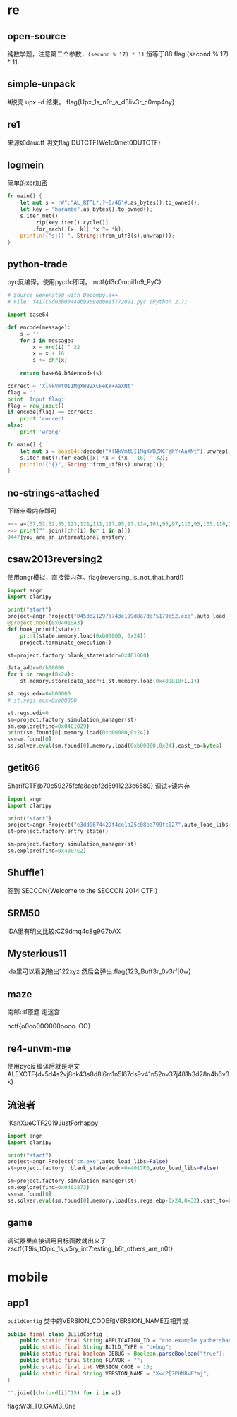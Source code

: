 # re
## open-source
纯数学题，注意第二个参数，`(second % 17) * 11` 恒等于88
flag:(second % 17) * 11

## simple-unpack
#脱壳
upx -d 结束。
flag{Upx_1s_n0t_a_d3liv3r_c0mp4ny}

## re1
来源如dauctf 明文flag
DUTCTF{We1c0met0DUTCTF}

## logmein
简单的xor加密
```rs
fn main() {
    let mut s = r#":"AL_RT^L*.?+6/46"#.as_bytes().to_owned();
    let key = "harambe".as_bytes().to_owned();
    s.iter_mut()
        .zip(key.iter().cycle())
        .for_each(|(x, k)| *x ^= *k);
    println!("s:{} ", String::from_utf8(s).unwrap());
}
```

## python-trade
pyc反编译，使用pycdc即可。
nctf{d3c0mpil1n9_PyC}
```py
# Source Generated with Decompyle++
# File: f417c0d03b0344eb9969ed0e1f772091.pyc (Python 2.7)

import base64

def encode(message):
    s = ''
    for i in message:
        x = ord(i) ^ 32
        x = x + 16
        s += chr(x)
    
    return base64.b64encode(s)

correct = 'XlNkVmtUI1MgXWBZXCFeKY+AaXNt'
flag = ''
print 'Input flag:'
flag = raw_input()
if encode(flag) == correct:
    print 'correct'
else:
    print 'wrong'
```

```rs
fn main() {
    let mut s = base64::decode("XlNkVmtUI1MgXWBZXCFeKY+AaXNt").unwrap();
    s.iter_mut().for_each(|x| *x = (*x - 16) ^ 32);
    println!("{}", String::from_utf8(s).unwrap());
}
```
## no-strings-attached
下断点看内存即可
```py
>>> a=[57,52,52,55,123,121,111,117,95,97,114,101,95,97,110,95,105,110,116,101,114,110,97,116,105,111,110,97,108,95,109,121,115,116,101,114,121,125]
>>> print("".join([chr(i) for i in a]))
9447{you_are_an_international_mystery}
```

## csaw2013reversing2
使用angr模拟，直接读内存。flag{reversing_is_not_that_hard!}
```py
import angr
import claripy

print("start")
project=angr.Project("0453d21297a743e199d8a7de75179e52.exe",auto_load_libs=False)
@project.hook(0x04010A3)
def hook_printf(state):
    print(state.memory.load(0xb00000, 0x24))
    project.terminate_execution()

st=project.factory.blank_state(addr=0x401000)

data_addr=0xb00000
for i in range(0x24):
    st.memory.store(data_addr+i,st.memory.load(0x409B10+i,1))

st.regs.edx=0xb00000
# st.regs.ecx=0xb00000

st.regs.edi=0
sm=project.factory.simulation_manager(st)
sm.explore(find=0x0401029)
print(sm.found[0].memory.load(0xb00000,0x24))
ss=sm.found[0]
ss.solver.eval(sm.found[0].memory.load(0xb00000,0x24),cast_to=bytes)
```

## getit66
SharifCTF{b70c59275fcfa8aebf2d5911223c6589}
调试+读内存
```py
import angr
import claripy

print("start")
project=angr.Project("e3dd9674429f4ce1a25c08ea799fc027",auto_load_libs=False)
st=project.factory.entry_state()

sm=project.factory.simulation_manager(st)
sm.explore(find=0x4007E2)
```

## Shuffle1
签到
SECCON{Welcome to the SECCON 2014 CTF!}

## SRM50
IDA里有明文比较:CZ9dmq4c8g9G7bAX

## Mysterious11
ida里可以看到输出122xyz 然后会弹出:flag{123_Buff3r_0v3rf|0w}

## maze
南邮ctf原题 走迷宫

nctf{o0oo00O000oooo..OO}

## re4-unvm-me
使用pyc反编译后就是明文
ALEXCTF{dv5d4s2vj8nk43s8d8l6m1n5l67ds9v41n52nv37j481h3d28n4b6v3k}


## 流浪者
'KanXueCTF2019JustForhappy‘
```py
import angr
import claripy

print("start")
project=angr.Project("cm.exe",auto_load_libs=False)
st=project.factory. blank_state(addr=0x4017F0,auto_load_libs=False)

sm=project.factory.simulation_manager(st)
sm.explore(find=0x0401873)
ss=sm.found[0]
ss.solver.eval(sm.found[0].memory.load(ss.regs.ebp-0x24,0x32),cast_to=bytes)
```


## game 
调试器里直接调用目标函数就出来了
zsctf{T9is_tOpic_1s_v5ry_int7resting_b6t_others_are_n0t}
# mobile
## app1
`buildConfig` 类中的VERSION_CODE和VERSION_NAME互相异或
```java
public final class BuildConfig {
    public static final String APPLICATION_ID = "com.example.yaphetshan.tencentgreat";
    public static final String BUILD_TYPE = "debug";
    public static final boolean DEBUG = Boolean.parseBoolean("true");
    public static final String FLAVOR = "";
    public static final int VERSION_CODE = 15;
    public static final String VERSION_NAME = "X<cP[?PHNB<P?aj";
}

```

```py
"".join([chr(ord(i)^15) for i in a])
```
flag:W3l_T0_GAM3_0ne
